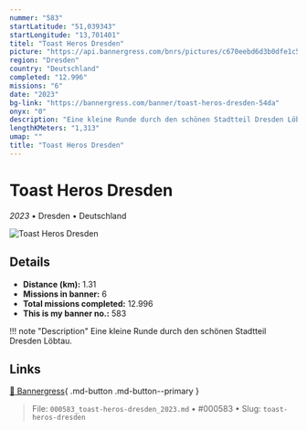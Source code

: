 ```yaml
---
nummer: "583"
startLatitude: "51,039343"
startLongitude: "13,701401"
titel: "Toast Heros Dresden"
picture: "https://api.bannergress.com/bnrs/pictures/c670eebd6d3b0dfe1c5deeddc0ae1302"
region: "Dresden"
country: "Deutschland"
completed: "12.996"
missions: "6"
date: "2023"
bg-link: "https://bannergress.com/banner/toast-heros-dresden-54da"
onyx: "0"
description: "Eine kleine Runde durch den schönen Stadtteil Dresden Löbtau."
lengthKMeters: "1,313"
umap: ""
title: "Toast Heros Dresden"
---
```

# Toast Heros Dresden

*2023* • Dresden • Deutschland

![Toast Heros Dresden](https://api.bannergress.com/bnrs/pictures/c670eebd6d3b0dfe1c5deeddc0ae1302)

## Details
- **Distance (km):** 1.31
- **Missions in banner:** 6
- **Total missions completed:** 12.996
- **This is my banner no.:** 583


!!! note "Description"
    Eine kleine Runde durch den schönen Stadtteil Dresden Löbtau.



## Links
[🔗 Bannergress](https://bannergress.com/banner/toast-heros-dresden-54da){ .md-button .md-button--primary }



> File: `000583_toast-heros-dresden_2023.md` • #000583 • Slug: `toast-heros-dresden`

